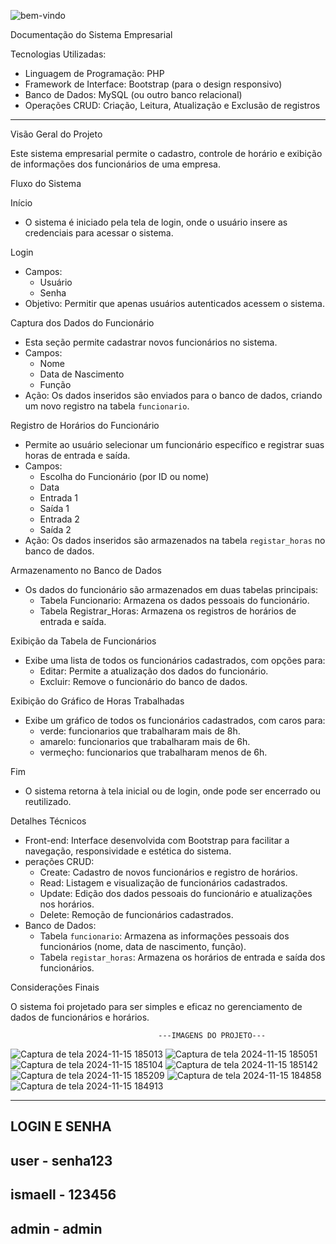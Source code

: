 ![bem-vindo](https://github.com/user-attachments/assets/05f02a8e-4b18-4445-b063-f8a885739a23)



Documentação do Sistema Empresarial

Tecnologias Utilizadas:
- Linguagem de Programação: PHP
- Framework de Interface: Bootstrap (para o design responsivo)
- Banco de Dados: MySQL (ou outro banco relacional)
- Operações CRUD: Criação, Leitura, Atualização e Exclusão de registros

---

Visão Geral do Projeto

Este sistema empresarial permite o cadastro, controle de horário e exibição de informações dos funcionários de uma empresa.

Fluxo do Sistema

Início
   - O sistema é iniciado pela tela de login, onde o usuário insere as credenciais para acessar o sistema.

Login
   - Campos:
      - Usuário
      - Senha
   - Objetivo: Permitir que apenas usuários autenticados acessem o sistema.

Captura dos Dados do Funcionário
   - Esta seção permite cadastrar novos funcionários no sistema.
   - Campos:
      - Nome
      - Data de Nascimento
      - Função
   - Ação: Os dados inseridos são enviados para o banco de dados, criando um novo registro na tabela `funcionario`.

Registro de Horários do Funcionário
   - Permite ao usuário selecionar um funcionário específico e registrar suas horas de entrada e saída.
   - Campos:
      - Escolha do Funcionário (por ID ou nome)
      - Data
      - Entrada 1
      - Saída 1
      - Entrada 2
      - Saída 2
   - Ação: Os dados inseridos são armazenados na tabela `registar_horas` no banco de dados.

Armazenamento no Banco de Dados
   - Os dados do funcionário são armazenados em duas tabelas principais:
      - Tabela Funcionario: Armazena os dados pessoais do funcionário.
      - Tabela Registrar_Horas: Armazena os registros de horários de entrada e saída.
      
Exibição da Tabela de Funcionários
   - Exibe uma lista de todos os funcionários cadastrados, com opções para:
      - Editar: Permite a atualização dos dados do funcionário.
      - Excluir: Remove o funcionário do banco de dados.

Exibição do Gráfico de Horas Trabalhadas
   - Exibe um gráfico de todos os funcionários cadastrados, com caros para:
      - verde: funcionarios que trabalharam mais de 8h.
      - amarelo: funcionarios que trabalharam mais de 6h.
      - vermeçho: funcionarios que trabalharam menos de 6h.


Fim
   - O sistema retorna à tela inicial ou de login, onde pode ser encerrado ou reutilizado.

Detalhes Técnicos

- Front-end: Interface desenvolvida com Bootstrap para facilitar a navegação, responsividade e estética do sistema.
- perações CRUD:
  - Create: Cadastro de novos funcionários e registro de horários.
  - Read: Listagem e visualização de funcionários cadastrados.
  - Update: Edição dos dados pessoais do funcionário e atualizações nos horários.
  - Delete: Remoção de funcionários cadastrados.
- Banco de Dados:
  - Tabela `funcionario`: Armazena as informações pessoais dos funcionários (nome, data de nascimento, função).
  - Tabela `registar_horas`: Armazena os horários de entrada e saída dos funcionários.

Considerações Finais

O sistema foi projetado para ser simples e eficaz no gerenciamento de dados de funcionários e horários.

                                       
                                     ---IMAGENS DO PROJETO--- 
![Captura de tela 2024-11-15 185013](https://github.com/user-attachments/assets/f457d729-4bc1-4e70-b7d1-3836a263498f)
![Captura de tela 2024-11-15 185051](https://github.com/user-attachments/assets/e9673a2e-993b-4d61-a109-2c9e33cc2e5e)
![Captura de tela 2024-11-15 185104](https://github.com/user-attachments/assets/57905e47-6368-410e-b03e-5f4417daec48)
![Captura de tela 2024-11-15 185142](https://github.com/user-attachments/assets/275fb618-9e36-4d58-9b23-17bad7e21a2c)
![Captura de tela 2024-11-15 185209](https://github.com/user-attachments/assets/ed38d42e-c0ff-4079-b509-bca891769cf3)
![Captura de tela 2024-11-15 184858](https://github.com/user-attachments/assets/8236d8cd-e475-4e29-9e03-1fa7921d3aa7)
![Captura de tela 2024-11-15 184913](https://github.com/user-attachments/assets/703c86a2-d2a1-4cdd-96a5-d9b0d445a90f)



-------------------------
LOGIN E SENHA
-------------------------
user - senha123
-------------------------
ismaell - 123456
-------------------------
admin - admin
-------------------------
